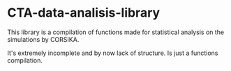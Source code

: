 # CTA-data-analisis-library
This library is a compilation of functions made for statistical analysis on the simulations by CORSIKA.

It's extremely incomplete and by now lack of structure. Is just a functions compilation.

